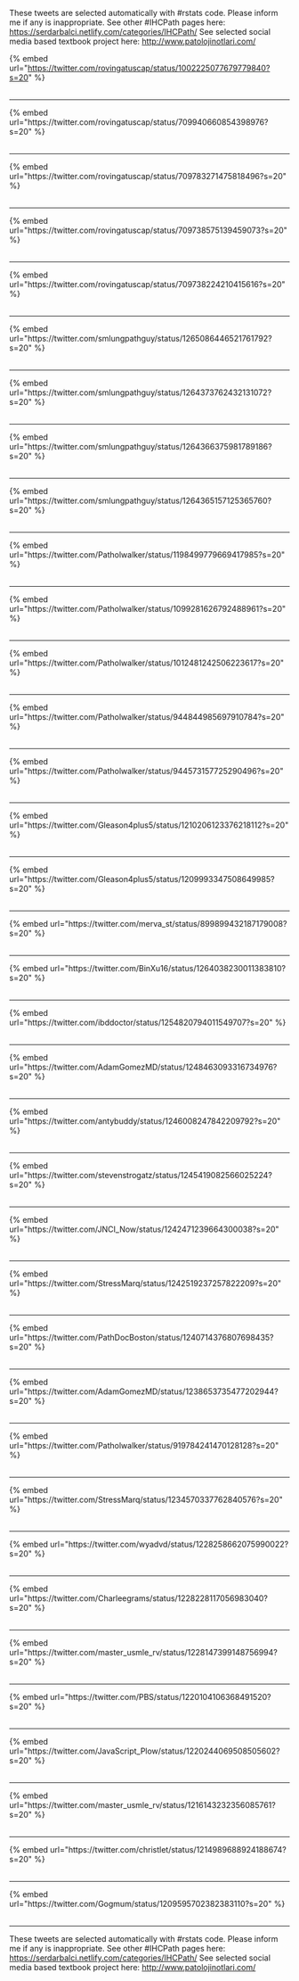 

These tweets are selected automatically with #rstats code. Please inform me if any is inappropriate.
See other #IHCPath pages here: https://serdarbalci.netlify.com/categories/IHCPath/ 
See selected social media based textbook project here: http://www.patolojinotlari.com/

{% embed url="https://twitter.com/rovingatuscap/status/1002225077679779840?s=20" %}<br>
<br>
<hr>
{% embed url="https://twitter.com/rovingatuscap/status/709940660854398976?s=20" %}<br>
<br>
<hr>
{% embed url="https://twitter.com/rovingatuscap/status/709783271475818496?s=20" %}<br>
<br>
<hr>
{% embed url="https://twitter.com/rovingatuscap/status/709738575139459073?s=20" %}<br>
<br>
<hr>
{% embed url="https://twitter.com/rovingatuscap/status/709738224210415616?s=20" %}<br>
<br>
<hr>
{% embed url="https://twitter.com/smlungpathguy/status/1265086446521761792?s=20" %}<br>
<br>
<hr>
{% embed url="https://twitter.com/smlungpathguy/status/1264373762432131072?s=20" %}<br>
<br>
<hr>
{% embed url="https://twitter.com/smlungpathguy/status/1264366375981789186?s=20" %}<br>
<br>
<hr>
{% embed url="https://twitter.com/smlungpathguy/status/1264365157125365760?s=20" %}<br>
<br>
<hr>
{% embed url="https://twitter.com/Patholwalker/status/1198499779669417985?s=20" %}<br>
<br>
<hr>
{% embed url="https://twitter.com/Patholwalker/status/1099281626792488961?s=20" %}<br>
<br>
<hr>
{% embed url="https://twitter.com/Patholwalker/status/1012481242506223617?s=20" %}<br>
<br>
<hr>
{% embed url="https://twitter.com/Patholwalker/status/944844985697910784?s=20" %}<br>
<br>
<hr>
{% embed url="https://twitter.com/Patholwalker/status/944573157725290496?s=20" %}<br>
<br>
<hr>
{% embed url="https://twitter.com/Gleason4plus5/status/1210206123376218112?s=20" %}<br>
<br>
<hr>
{% embed url="https://twitter.com/Gleason4plus5/status/1209993347508649985?s=20" %}<br>
<br>
<hr>
{% embed url="https://twitter.com/merva_st/status/899899432187179008?s=20" %}<br>
<br>
<hr>
{% embed url="https://twitter.com/BinXu16/status/1264038230011383810?s=20" %}<br>
<br>
<hr>
{% embed url="https://twitter.com/ibddoctor/status/1254820794011549707?s=20" %}<br>
<br>
<hr>
{% embed url="https://twitter.com/AdamGomezMD/status/1248463093316734976?s=20" %}<br>
<br>
<hr>
{% embed url="https://twitter.com/antybuddy/status/1246008247842209792?s=20" %}<br>
<br>
<hr>
{% embed url="https://twitter.com/stevenstrogatz/status/1245419082566025224?s=20" %}<br>
<br>
<hr>
{% embed url="https://twitter.com/JNCI_Now/status/1242471239664300038?s=20" %}<br>
<br>
<hr>
{% embed url="https://twitter.com/StressMarq/status/1242519237257822209?s=20" %}<br>
<br>
<hr>
{% embed url="https://twitter.com/PathDocBoston/status/1240714376807698435?s=20" %}<br>
<br>
<hr>
{% embed url="https://twitter.com/AdamGomezMD/status/1238653735477202944?s=20" %}<br>
<br>
<hr>
{% embed url="https://twitter.com/Patholwalker/status/919784241470128128?s=20" %}<br>
<br>
<hr>
{% embed url="https://twitter.com/StressMarq/status/1234570337762840576?s=20" %}<br>
<br>
<hr>
{% embed url="https://twitter.com/wyadvd/status/1228258662075990022?s=20" %}<br>
<br>
<hr>
{% embed url="https://twitter.com/Charleegrams/status/1228228117056983040?s=20" %}<br>
<br>
<hr>
{% embed url="https://twitter.com/master_usmle_rv/status/1228147399148756994?s=20" %}<br>
<br>
<hr>
{% embed url="https://twitter.com/PBS/status/1220104106368491520?s=20" %}<br>
<br>
<hr>
{% embed url="https://twitter.com/JavaScript_Plow/status/1220244069508505602?s=20" %}<br>
<br>
<hr>
{% embed url="https://twitter.com/master_usmle_rv/status/1216143232356085761?s=20" %}<br>
<br>
<hr>
{% embed url="https://twitter.com/christlet/status/1214989688924188674?s=20" %}<br>
<br>
<hr>
{% embed url="https://twitter.com/Gogmum/status/1209595702382383110?s=20" %}<br>
<br>
<hr>


These tweets are selected automatically with #rstats code. Please inform me if any is inappropriate.
See other #IHCPath pages here: https://serdarbalci.netlify.com/categories/IHCPath/ 
See selected social media based textbook project here: http://www.patolojinotlari.com/
